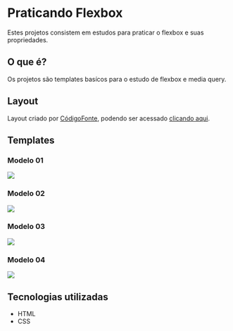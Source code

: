 # Praticando Flexbox
Estes projetos consistem em estudos para praticar o flexbox e suas propriedades.

## O que é?
Os projetos são templates basícos para o estudo de flexbox e media query.

## Layout
Layout criado por [CódigoFonte](https://www.codigofonte.com.br/), podendo ser acessado [clicando aqui](https://www.codigofonte.com.br/codigos/modelos-de-paginas-com-flexbox).

## Templates
### Modelo 01
<img src="https://www.codigofonte.com.br/wp-content/uploads/2018/02/cdf_artigo-01.png">

### Modelo 02
<img src="https://www.codigofonte.com.br/wp-content/uploads/2018/02/cdf_artigo-02.png">

### Modelo 03
<img src="https://www.codigofonte.com.br/wp-content/uploads/2018/02/cdf_artigo-03.png">

### Modelo 04
<img src="https://www.codigofonte.com.br/wp-content/uploads/2018/02/cdf_artigo-04.png">

## Tecnologias utilizadas
* HTML
* CSS